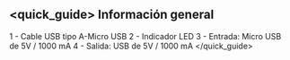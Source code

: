 ## <quick_guide> Información general

1 - Cable USB tipo A-Micro USB 
2 - Indicador LED
3 - Entrada: Micro USB de 5V / 1000 mA
4 - Salida: USB de 5V / 1000 mA
</quick_guide>